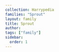 ```yaml
---
collection: Harrypedia
families: "Sprout"
layout: family
title: Sprout
author: 
tags: ["family"]
sidebar:
  order: 1
---
```



